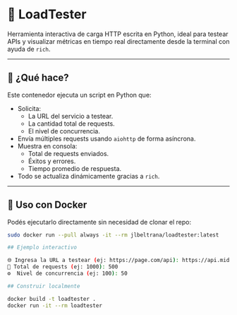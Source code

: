 # 🧪 LoadTester

Herramienta interactiva de carga HTTP escrita en Python, ideal para testear APIs y visualizar métricas en tiempo real directamente desde la terminal con ayuda de `rich`.

---

## 🚀 ¿Qué hace?

Este contenedor ejecuta un script en Python que:

- Solicita:
  - La URL del servicio a testear.
  - La cantidad total de requests.
  - El nivel de concurrencia.
- Envía múltiples requests usando `aiohttp` de forma asíncrona.
- Muestra en consola:
  - Total de requests enviados.
  - Éxitos y errores.
  - Tiempo promedio de respuesta.
- Todo se actualiza dinámicamente gracias a `rich`.

---

## 🐳 Uso con Docker

Podés ejecutarlo directamente sin necesidad de clonar el repo:

```bash
sudo docker run --pull always -it --rm jlbeltrana/loadtester:latest

## Ejemplo interactivo

🌐 Ingresa la URL a testear (ej: https://page.com/api): https://api.midominio.com/health
🔢 Total de requests (ej: 1000): 500
⚙️  Nivel de concurrencia (ej: 100): 50

## Construir localmente

docker build -t loadtester .
docker run -it --rm loadtester
